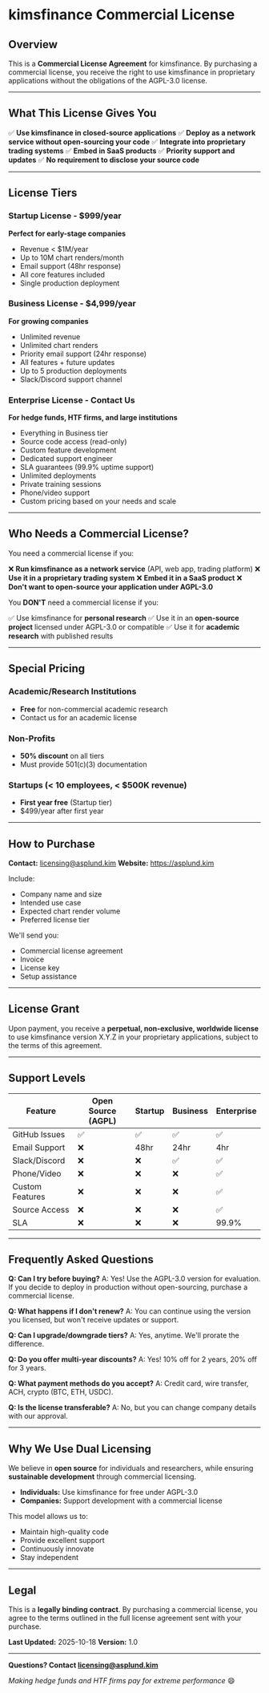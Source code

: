 # kimsfinance Commercial License

## Overview

This is a **Commercial License Agreement** for kimsfinance. By purchasing a commercial license, you receive the right to use kimsfinance in proprietary applications without the obligations of the AGPL-3.0 license.

---

## What This License Gives You

✅ **Use kimsfinance in closed-source applications**
✅ **Deploy as a network service without open-sourcing your code**
✅ **Integrate into proprietary trading systems**
✅ **Embed in SaaS products**
✅ **Priority support and updates**
✅ **No requirement to disclose your source code**

---

## License Tiers

### Startup License - $999/year
**Perfect for early-stage companies**

- Revenue < $1M/year
- Up to 10M chart renders/month
- Email support (48hr response)
- All core features included
- Single production deployment

### Business License - $4,999/year
**For growing companies**

- Unlimited revenue
- Unlimited chart renders
- Priority email support (24hr response)
- All features + future updates
- Up to 5 production deployments
- Slack/Discord support channel

### Enterprise License - Contact Us
**For hedge funds, HTF firms, and large institutions**

- Everything in Business tier
- Source code access (read-only)
- Custom feature development
- Dedicated support engineer
- SLA guarantees (99.9% uptime support)
- Unlimited deployments
- Private training sessions
- Phone/video support
- Custom pricing based on your needs and scale

---

## Who Needs a Commercial License?

You need a commercial license if you:

❌ **Run kimsfinance as a network service** (API, web app, trading platform)
❌ **Use it in a proprietary trading system**
❌ **Embed it in a SaaS product**
❌ **Don't want to open-source your application under AGPL-3.0**

You **DON'T** need a commercial license if you:

✅ Use kimsfinance for **personal research**
✅ Use it in an **open-source project** licensed under AGPL-3.0 or compatible
✅ Use it for **academic research** with published results

---

## Special Pricing

### Academic/Research Institutions
- **Free** for non-commercial academic research
- Contact us for an academic license

### Non-Profits
- **50% discount** on all tiers
- Must provide 501(c)(3) documentation

### Startups (< 10 employees, < $500K revenue)
- **First year free** (Startup tier)
- $499/year after first year

---

## How to Purchase

**Contact:** licensing@asplund.kim
**Website:** https://asplund.kim

Include:
- Company name and size
- Intended use case
- Expected chart render volume
- Preferred license tier

We'll send you:
- Commercial license agreement
- Invoice
- License key
- Setup assistance

---

## License Grant

Upon payment, you receive a **perpetual, non-exclusive, worldwide license** to use kimsfinance version X.Y.Z in your proprietary applications, subject to the terms of this agreement.

---

## Support Levels

| Feature | Open Source (AGPL) | Startup | Business | Enterprise |
|---------|-------------------|---------|----------|------------|
| GitHub Issues | ✅ | ✅ | ✅ | ✅ |
| Email Support | ❌ | 48hr | 24hr | 4hr |
| Slack/Discord | ❌ | ❌ | ✅ | ✅ |
| Phone/Video | ❌ | ❌ | ❌ | ✅ |
| Custom Features | ❌ | ❌ | ❌ | ✅ |
| Source Access | ❌ | ❌ | ❌ | ✅ |
| SLA | ❌ | ❌ | ❌ | 99.9% |

---

## Frequently Asked Questions

**Q: Can I try before buying?**
A: Yes! Use the AGPL-3.0 version for evaluation. If you decide to deploy in production without open-sourcing, purchase a commercial license.

**Q: What happens if I don't renew?**
A: You can continue using the version you licensed, but won't receive updates or support.

**Q: Can I upgrade/downgrade tiers?**
A: Yes, anytime. We'll prorate the difference.

**Q: Do you offer multi-year discounts?**
A: Yes! 10% off for 2 years, 20% off for 3 years.

**Q: What payment methods do you accept?**
A: Credit card, wire transfer, ACH, crypto (BTC, ETH, USDC).

**Q: Is the license transferable?**
A: No, but you can change company details with our approval.

---

## Why We Use Dual Licensing

We believe in **open source** for individuals and researchers, while ensuring **sustainable development** through commercial licensing.

- **Individuals:** Use kimsfinance for free under AGPL-3.0
- **Companies:** Support development with a commercial license

This model allows us to:
- Maintain high-quality code
- Provide excellent support
- Continuously innovate
- Stay independent

---

## Legal

This is a **legally binding contract**. By purchasing a commercial license, you agree to the terms outlined in the full license agreement sent with your purchase.

**Last Updated:** 2025-10-18
**Version:** 1.0

---

**Questions? Contact licensing@asplund.kim**

*Making hedge funds and HTF firms pay for extreme performance* 😄
